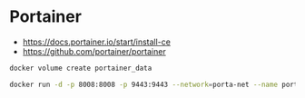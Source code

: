 
# Portainer

- https://docs.portainer.io/start/install-ce
- https://github.com/portainer/portainer

```bash
docker volume create portainer_data
```

```bash
docker run -d -p 8008:8008 -p 9443:9443 --network=porta-net --name portainer --restart=always -v /var/run/docker.sock:/var/run/docker.sock -v portainer_data:/data portainer/portainer-ce:latest
```
